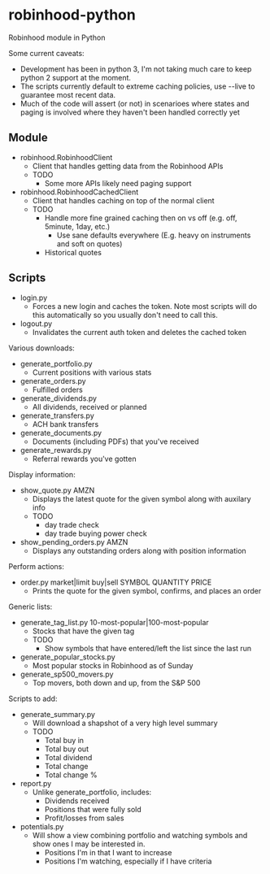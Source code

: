 # robinhood-python
Robinhood module in Python

Some current caveats:
* Development has been in python 3, I'm not taking much care to keep python 2 support at the moment.
* The scripts currently default to extreme caching policies, use --live to guarantee most recent data.
* Much of the code will assert (or not) in scenarioes where states and paging is involved where they haven't been handled correctly yet

## Module

* robinhood.RobinhoodClient
  * Client that handles getting data from the Robinhood APIs
  * TODO
    * Some more APIs likely need paging support
* robinhood.RobinhoodCachedClient
  * Client that handles caching on top of the normal client
  * TODO
    * Handle more fine grained caching then on vs off (e.g. off, 5minute, 1day, etc.)
      * Use sane defaults everywhere (E.g. heavy on instruments and soft on quotes)
    * Historical quotes

## Scripts

* login.py
  * Forces a new login and caches the token. Note most scripts will do this
    automatically so you usually don't need to call this.
* logout.py
  * Invalidates the current auth token and deletes the cached token

Various downloads:
* generate_portfolio.py
  * Current positions with various stats
* generate_orders.py
  * Fulfilled orders
* generate_dividends.py
  * All dividends, received or planned
* generate_transfers.py
  * ACH bank transfers
* generate_documents.py
  * Documents (including PDFs) that you've received
* generate_rewards.py
  * Referral rewards you've gotten

Display information:
* show_quote.py AMZN
  * Displays the latest quote for the given symbol along with auxilary info
  * TODO
    * day trade check
    * day trade buying power check
* show_pending_orders.py AMZN
  * Displays any outstanding orders along with position information

Perform actions:
* order.py market|limit buy|sell SYMBOL QUANTITY PRICE
  * Prints the quote for the given symbol, confirms, and places an order

Generic lists:
* generate_tag_list.py 10-most-popular|100-most-popular
  * Stocks that have the given tag
  * TODO
    * Show symbols that have entered/left the list since the last run
* generate_popular_stocks.py
  * Most popular stocks in Robinhood as of Sunday
* generate_sp500_movers.py
  * Top movers, both down and up, from the S&P 500

Scripts to add:
* generate_summary.py
  * Will download a shapshot of a very high level summary
  * TODO
    * Total buy in
    * Total buy out
    * Total dividend
    * Total change
    * Total change %
* report.py
  * Unlike generate_portfolio, includes:
    * Dividends received
    * Positions that were fully sold
    * Profit/losses from sales
* potentials.py
  * Will show a view combining portfolio and watching symbols and show ones I may be interested in.
    * Positions I'm in that I want to increase
    * Positions I'm watching, especially if I have criteria
